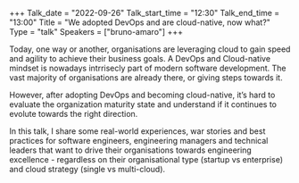 +++
Talk_date = "2022-09-26"
Talk_start_time = "12:30"
Talk_end_time = "13:00"
Title = "We adopted DevOps and are cloud-native, now what?"
Type = "talk"
Speakers = ["bruno-amaro"]
+++

Today, one way or another, organisations are leveraging cloud to gain speed and agility to achieve their business goals. A DevOps and Cloud-native mindset is nowadays intrrisecly part of modern software development. The vast majority of organisations are already there, or giving steps towards it.

However, after adopting DevOps and becoming cloud-native, it’s hard to evaluate the organization maturity state and understand if it continues to evolute towards the right direction.

In this talk, I share some real-world experiences, war stories and best practices for software engineers, engineering managers and technical leaders that want to drive their organisations towards engineering excellence - regardless on their organisational type (startup vs enterprise) and cloud strategy (single vs multi-cloud).